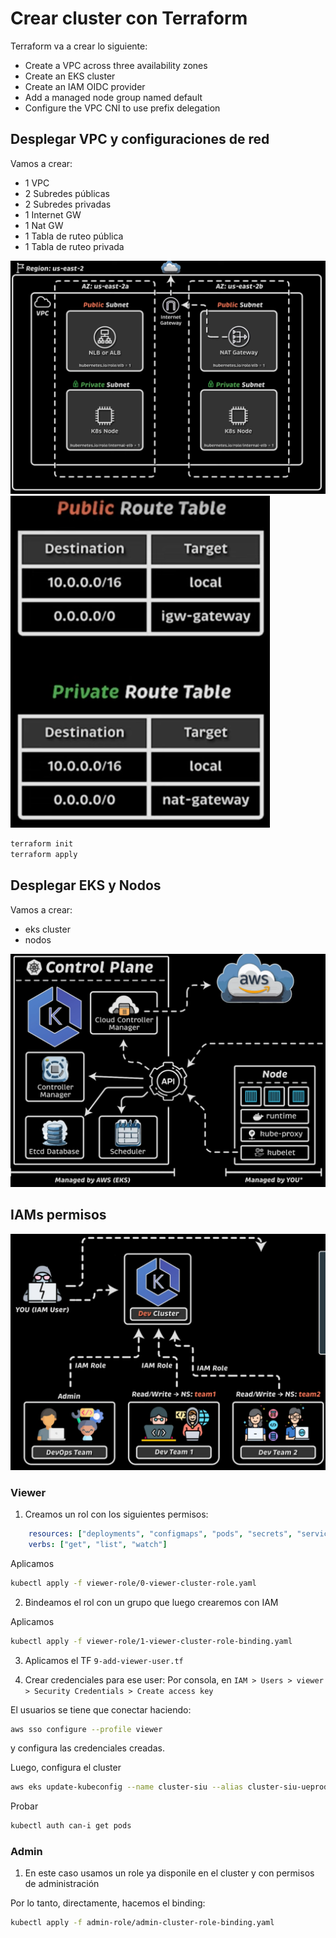 # Crear cluster con Terraform

Terraform va a crear lo siguiente: 
- Create a VPC across three availability zones
- Create an EKS cluster
- Create an IAM OIDC provider
- Add a managed node group named default
- Configure the VPC CNI to use prefix delegation

## Desplegar VPC y configuraciones de red

Vamos a crear:
- 1 VPC
- 2 Subredes públicas
- 2 Subredes privadas
- 1 Internet GW
- 1 Nat GW
- 1 Tabla de ruteo pública
- 1 Tabla de ruteo privada

![alt text](01-vpc.png)
![alt text](02-tableroutes.png)

```bash
terraform init
terraform apply
```

## Desplegar EKS y Nodos

Vamos a crear:
- eks cluster
- nodos

![alt text](03-nodos.png)

## IAMs permisos

![alt text](04-iam.png)

### Viewer

1. Creamos un rol con los siguientes permisos:
```yaml
    resources: ["deployments", "configmaps", "pods", "secrets", "services"]
    verbs: ["get", "list", "watch"]
```
Aplicamos
```bash
kubectl apply -f viewer-role/0-viewer-cluster-role.yaml
```

2. Bindeamos el rol con un grupo que luego crearemos con IAM

Aplicamos
```bash
kubectl apply -f viewer-role/1-viewer-cluster-role-binding.yaml
```

3. Aplicamos el TF `9-add-viewer-user.tf`

4. Crear credenciales para ese user: Por consola, en `IAM > Users > viewer > Security Credentials > Create access key` 

El usuarios se tiene que conectar haciendo:
```bash
aws sso configure --profile viewer
```
y configura las credenciales creadas. 

Luego, configura el cluster
```bash
aws eks update-kubeconfig --name cluster-siu --alias cluster-siu-ueprod --profile viewer
```

Probar
```bash
kubectl auth can-i get pods
```

### Admin

1. En este caso usamos un role ya disponile en el cluster y con permisos de administración

Por lo tanto, directamente, hacemos el binding:
```bash
kubectl apply -f admin-role/admin-cluster-role-binding.yaml
```

